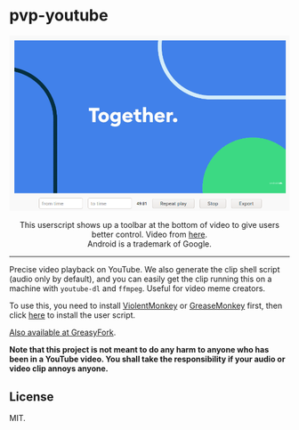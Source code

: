 # pvp-youtube

![example](example.png)

<p align="center">
  This userscript shows up a toolbar at the bottom of video to give users better control. Video from <a href="https://www.youtube.com/watch?v=l2UDgpLz20M">here</a>. <br>
  Android is a trademark of Google.
</p>

---

Precise video playback on YouTube. We also generate the clip shell script (audio only by default), and you can easily get the clip running this on a machine with `youtube-dl` and `ffmpeg`. Useful for video meme creators.

To use this, you need to install [ViolentMonkey](https://github.com/suisei-cn/pvp-youtube/raw/master/pvp.user.js) or [GreaseMonkey](https://www.greasespot.net/) first, then click [here](https://github.com/suisei-cn/pvp-youtube/raw/master/pvp.user.js) to install the user script.

[Also available at GreasyFork](https://greasyfork.org/en/scripts/400569-precise-video-playback-youtube).

**Note that this project is not meant to do any harm to anyone who has been in a YouTube video. You shall take the responsibility if your audio or video clip annoys anyone.**

## License

MIT.
